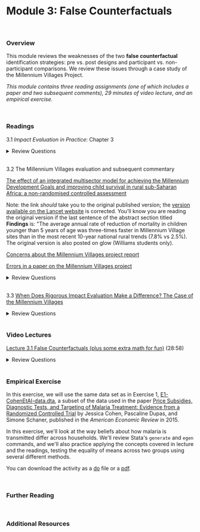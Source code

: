 # Module 3: False Counterfactuals

<br>

### Overview  
This module reviews the weaknesses of the two **false counterfactual** identification strategies:  pre vs. post designs and participant vs. non-participant comparisons.  We review these issues through a case study of the Millennium Villages Project.

_This module contains three reading assignments (one of which includes a paper and two subsequent comments), 29 minutes of video lecture, and an empirical exercise._  

<br>

### Readings
3.1 _Impact Evaluation in Practice_: Chapter 3  

<details><summary>Review Questions</summary>
  <br>
  <ol>
  <li>How can we describe the causal impact of a program in terms of potential outcomes with and without treatment? </li>
  <li>What is a counterfactual? </li>
  <li>In what ways (three) must a valid comparison group be similar to the treatment group? </li>
  <li>What is an intent-to-treat estimate of a program's impact, and how does it differ from a treatment-on-the-treated estimate? </li>
  <li>What are the two false (or "counterfeit") counterfactuals, and what is the source of bias associated with each one? </li>
  </ol>
</details>

<br>

3.2 The Millennium Villages evaluation and subsequent commentary  

[The effect of an integrated multisector model for achieving the Millennium Development Goals and improving child survival in rural sub-Saharan Africa: a non-randomised controlled assessment](http://wordpress.ei.columbia.edu/mdg-east/files/2013/02/Millennium-Villages-child-mortality-Lancet-2012.pdf)  

Note:  the link _should_ take you to the original published version; the [version available on the Lancet website](https://www.sciencedirect.com/science/article/abs/pii/S0140673612602074) is corrected.  You'll know you are reading the original version if the last sentence of the abstract section titled **Findings** is: "The average annual rate of reduction of mortality in children younger than 5 years of age was three-times faster in Millennium Village sites than in the most recent 10-year national rural trends (7.8% vs 2.5%).  The original version is also posted on glow (Williams students only).  

[Concerns about the Millennium Villages project report](https://www.thelancet.com/action/showPdf?pii=S0140-6736%2812%2960848-4)  

[Errors in a paper on the Millennium Villages project](https://www.thelancet.com/action/showPdf?pii=S0140-6736%2812%2960824-1)  

<details><summary>Review Questions</summary>
  <br>
  <ol>
  <li>What is the Millennium Villages project?  When and where was it implemented?  What were the anticipated impacts? </li>
  <li>What is the primary outcome used in the study? </li>
  <li>What strategies do the authors use to characterize counterfactual outcomes in the absence of the project? </li>
  <li>What are the main "impacts" of the Millennium Villages project reported in the study? </li>
  <li>Describe the three critiques discussed in the letter to the editor by Jesse Bump, Michael Clemens, Gabriel Demombynes, and Lawrence Haddad. </li>
  <li>How do the authors of the original piece respond to these criticisms of their analysis? </li>
  </ol>
</details>

<br>

3.3 [When Does Rigorous Impact Evaluation Make a Difference? The Case of the Millennium Villages](https://www.cgdev.org/publication/when-does-rigorous-impact-evaluation-make-difference-case-millennium-villages-working)  

<details><summary>Review Questions</summary>
  <br>
  <ol>
  <li>How would you characterize the effects of previous model village interventions (prior to the Millennium Villages project)? </li>
  <li>The authors compare trends (in outcomes of interest) in Millennium Villages to trends in what types of comparison areas? </li>
  <li>How do trends (in outcomes of interest) in Millennium Villages compare with trends in comparable rural areas? </li>
  </ol>
</details>

<br>

### Video Lectures  
[Lecture 3.1 False Counterfactuals (plus some extra math for fun)](https://vimeo.com/514022439) (28:58)  

<details><summary>Review Questions</summary>
  <br>
  <ol>
  <li>What are the two false counterfactuals?  What is the likely source of bias in each one? </li>
  <li>What are the two ways that you can use Stata to test whether the mean of a single variable differs between two groups? </li>
  <li>When you regress an outcome variable on (nothing but) a single dummy variable and a constant, how do the estimated regression coefficients relate to the means of the groups defined by the dummy variable? </li>
  </ol>
</details>

<br>

### Empirical Exercise
In this exercise, we will use the same data set as in Exercise 1, [E1-CohenEtAl-data.dta](https://pjakiela.github.io/ECON379/exercises/E1-intro/E1-CohenEtAl-data.dta), a subset of the data used in the paper [Price Subsidies, Diagnostic Tests, and Targeting of Malaria Treatment: Evidence from a Randomized Controlled Trial](https://www.aeaweb.org/articles?id=10.1257/aer.20130267) by Jessica Cohen, Pascaline Dupas, and Simone Schaner, published in the _American Economic Review_ in 2015.  

In this exercise, we'll look at the way beliefs about how malaria is transmitted differ across households.  We'll review Stata's `generate` and `egen` commands, and we'll also practice applying the concepts covered in lecture and the readings, testing the equality of means across two groups using several different methods.  

You can download the activity as a [do](https://pjakiela.github.io/ECON379/exercises/E3-false-counterfactuals/E3-questions.do) file or a [pdf](https://pjakiela.github.io/ECON379/exercises/E3-false-counterfactuals/E3-questions.pdf).

<br>

### Further Reading

<br>

### Additional Resources
